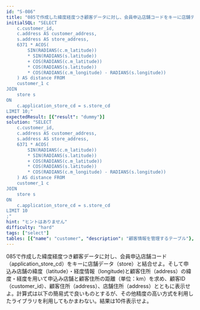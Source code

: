 ```yaml
---
id: "S-086"
title: "085で作成した緯度経度つき顧客データに対し、会員申込店舗コードをキーに店舗データと結合せよ"
initialSQL: "SELECT
    c.customer_id,
    c.address AS customer_address,
    s.address AS store_address,
    6371 * ACOS( 
        SIN(RADIANS(c.m_latitude)) 
        * SIN(RADIANS(s.latitude))
        + COS(RADIANS(c.m_latitude)) 
        * COS(RADIANS(s.latitude)) 
        * COS(RADIANS(c.m_longitude) - RADIANS(s.longitude))
    ) AS distance FROM
    customer_1 c
JOIN
    store s
ON
    c.application_store_cd = s.store_cd
LIMIT 10;"
expectedResult: [{"result": "dummy"}]
solution: "SELECT
    c.customer_id,
    c.address AS customer_address,
    s.address AS store_address,
    6371 * ACOS( 
        SIN(RADIANS(c.m_latitude)) 
        * SIN(RADIANS(s.latitude))
        + COS(RADIANS(c.m_latitude)) 
        * COS(RADIANS(s.latitude)) 
        * COS(RADIANS(c.m_longitude) - RADIANS(s.longitude))
    ) AS distance FROM
    customer_1 c
JOIN
    store s
ON
    c.application_store_cd = s.store_cd
LIMIT 10
;"
hint: "ヒントはありません"
difficulty: "hard"
tags: ["select"]
tables: [{"name": "customer", "description": "顧客情報を管理するテーブル"}, {"name": "receipt", "description": "レシート明細データを管理するテーブル"}, {"name": "store", "description": "店舗情報を管理するテーブル"}, {"name": "product", "description": "商品情報を管理するテーブル"}, {"name": "category", "description": "カテゴリ情報を管理するテーブル"}]
---
```


085で作成した緯度経度つき顧客データに対し、会員申込店舗コード（application_store_cd）をキーに店舗データ（store）と結合せよ。そして申込み店舗の緯度（latitude）・経度情報（longitude)と顧客住所（address）の緯度・経度を用いて申込み店舗と顧客住所の距離（単位：km）を求め、顧客ID（customer_id）、顧客住所（address）、店舗住所（address）とともに表示せよ。計算式は以下の簡易式で良いものとするが、その他精度の高い方式を利用したライブラリを利用してもかまわない。結果は10件表示せよ。